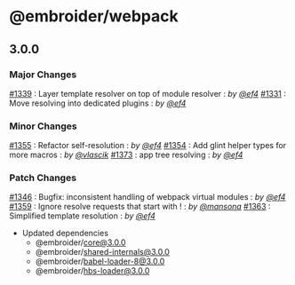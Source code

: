 # @embroider/webpack

## 3.0.0

### Major Changes

[#1339](https://github.com/embroider-build/embroider/pull/1339) : Layer template resolver on top of module resolver : _by [@ef4](https://github.com/ef4)_
[#1331](https://github.com/embroider-build/embroider/pull/1331) : Move resolving into dedicated plugins : _by [@ef4](https://github.com/ef4)_

### Minor Changes

[#1355](https://github.com/embroider-build/embroider/pull/1355) : Refactor self-resolution : _by [@ef4](https://github.com/ef4)_
[#1354](https://github.com/embroider-build/embroider/pull/1354) : Add glint helper types for more macros : _by [@vlascik](https://github.com/vlascik)_
[#1373](https://github.com/embroider-build/embroider/pull/1373) : app tree resolving : _by [@ef4](https://github.com/ef4)_

### Patch Changes

[#1346](https://github.com/embroider-build/embroider/pull/1346) : Bugfix: inconsistent handling of webpack virtual modules : _by [@ef4](https://github.com/ef4)_
[#1359](https://github.com/embroider-build/embroider/pull/1359) : Ignore resolve requests that start with ! : _by [@mansona](https://github.com/mansona)_
[#1363](https://github.com/embroider-build/embroider/pull/1363) : Simplified template resolution : _by [@ef4](https://github.com/ef4)_

- Updated dependencies
  - @embroider/core@3.0.0
  - @embroider/shared-internals@3.0.0
  - @embroider/babel-loader-8@3.0.0
  - @embroider/hbs-loader@3.0.0
